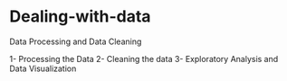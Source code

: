 # Dealing-with-data
Data Processing and Data Cleaning

1- Processing the Data 2- Cleaning the data 3- Exploratory Analysis and Data Visualization
